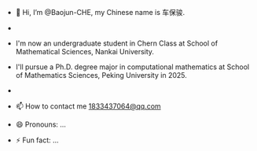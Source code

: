 - 👋 Hi, I’m @Baojun-CHE, my Chinese name is 车保骏.
-
- I'm now an undergraduate student in Chern Class at School of Mathematical Sciences, Nankai University.
- I'll pursue a Ph.D. degree major in computational mathematics at School of Mathematics Sciences, Peking University in 2025.

-
- 📫 How to contact me 1833437064@qq.com
- 😄 Pronouns: ...
- ⚡ Fun fact: ...

<!---
Baojun-CHE/Baojun-CHE is a ✨ special ✨ repository because its `README.md` (this file) appears on your GitHub profile.
You can click the Preview link to take a look at your changes.
--->
